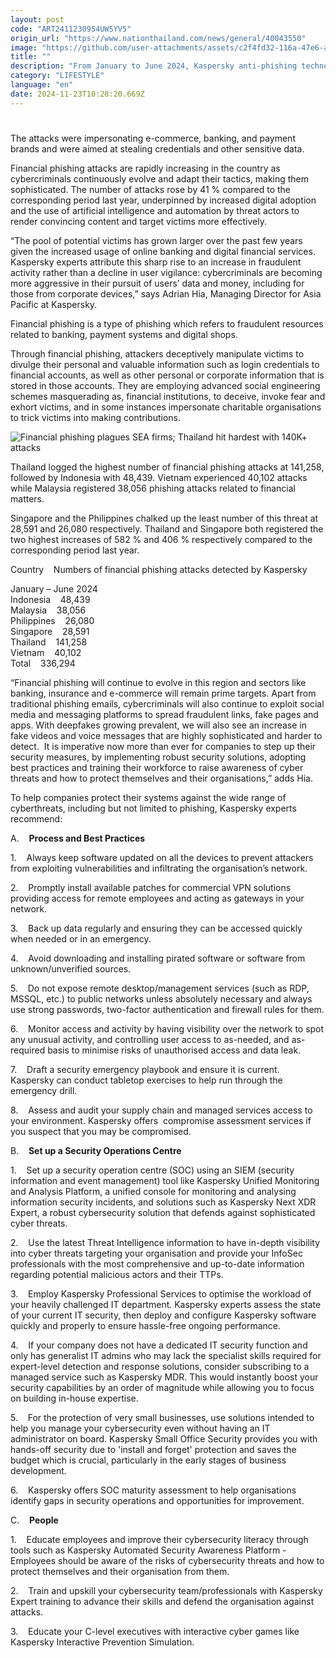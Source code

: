 ```yaml
---
layout: post
code: "ART2411230954UWSYV5"
origin_url: "https://www.nationthailand.com/news/general/40043550"
image: "https://github.com/user-attachments/assets/c2f4fd32-116a-47e6-ad5e-aa20bd49faf9"
title: ""
description: "From January to June 2024, Kaspersky anti-phishing technologies detected 336,294 phishing attacks launched at organisations and businesses in Southeast Asia."
category: "LIFESTYLE"
language: "en"
date: 2024-11-23T10:28:20.669Z
---
```


# 









The attacks were impersonating e-commerce, banking, and payment brands and were aimed at stealing credentials and other sensitive data.

Financial phishing attacks are rapidly increasing in the country as cybercriminals continuously evolve and adapt their tactics, making them sophisticated. The number of attacks rose by 41 % compared to the corresponding period last year, underpinned by increased digital adoption and the use of artificial intelligence and automation by threat actors to render convincing content and target victims more effectively.

“The pool of potential victims has grown larger over the past few years given the increased usage of online banking and digital financial services. Kaspersky experts attribute this sharp rise to an increase in fraudulent activity rather than a decline in user vigilance: cybercriminals are becoming more aggressive in their pursuit of users’ data and money, including for those from corporate devices,” says Adrian Hia, Managing Director for Asia Pacific at Kaspersky.

Financial phishing is a type of phishing which refers to fraudulent resources related to banking, payment systems and digital shops.

Through financial phishing, attackers deceptively manipulate victims to divulge their personal and valuable information such as login credentials to financial accounts, as well as other personal or corporate information that is stored in those accounts. They are employing advanced social engineering schemes masquerading as, financial institutions, to deceive, invoke fear and exhort victims, and in some instances impersonate charitable organisations to trick victims into making contributions.

  ![Financial phishing plagues SEA firms; Thailand hit hardest with 140K+ attacks](https://github.com/user-attachments/assets/5120ab69-8368-48ba-b45c-3a57b690dc6e)

Thailand logged the highest number of financial phishing attacks at 141,258, followed by Indonesia with 48,439. Vietnam experienced 40,102 attacks while Malaysia registered 38,056 phishing attacks related to financial matters.

Singapore and the Philippines chalked up the least number of this threat at 28,591 and 26,080 respectively. Thailand and Singapore both registered the two highest increases of 582 % and 406 % respectively compared to the corresponding period last year.

Country    Numbers of financial phishing attacks detected by Kaspersky

January – June 2024  
Indonesia    48,439  
Malaysia    38,056  
Philippines    26,080  
Singapore    28,591  
Thailand    141,258  
Vietnam    40,102  
Total    336,294

“Financial phishing will continue to evolve in this region and sectors like banking, insurance and e-commerce will remain prime targets. Apart from traditional phishing emails, cybercriminals will also continue to exploit social media and messaging platforms to spread fraudulent links, fake pages and apps. With deepfakes growing prevalent, we will also see an increase in fake videos and voice messages that are highly sophisticated and harder to detect.  It is imperative now more than ever for companies to step up their security measures, by implementing robust security solutions, adopting best practices and training their workforce to raise awareness of cyber threats and how to protect themselves and their organisations,” adds Hia.

To help companies protect their systems against the wide range of cyberthreats, including but not limited to phishing, Kaspersky experts recommend:

A.    **Process and Best Practices**

1.    Always keep software updated on all the devices to prevent attackers from exploiting vulnerabilities and infiltrating the organisation’s network.

2.    Promptly install available patches for commercial VPN solutions providing access for remote employees and acting as gateways in your network.

3.    Back up data regularly and ensuring they can be accessed quickly when needed or in an emergency.

4.    Avoid downloading and installing pirated software or software from unknown/unverified sources.

5.    Do not expose remote desktop/management services (such as RDP, MSSQL, etc.) to public networks unless absolutely necessary and always use strong passwords, two-factor authentication and firewall rules for them.

6.    Monitor access and activity by having visibility over the network to spot any unusual activity, and controlling user access to as-needed, and as-required basis to minimise risks of unauthorised access and data leak.

7.    Draft a security emergency playbook and ensure it is current. Kaspersky can conduct tabletop exercises to help run through the emergency drill.

8.    Assess and audit your supply chain and managed services access to your environment. Kaspersky offers  compromise assessment services if you suspect that you may be compromised.

B.    **Set up a Security Operations Centre**

1.    Set up a security operation centre (SOC) using an SIEM (security information and event management) tool like Kaspersky Unified Monitoring and Analysis Platform, a unified console for monitoring and analysing information security incidents, and solutions such as Kaspersky Next XDR Expert, a robust cybersecurity solution that defends against sophisticated cyber threats.

2.    Use the latest Threat Intelligence information to have in-depth visibility into cyber threats targeting your organisation and provide your InfoSec professionals with the most comprehensive and up-to-date information regarding potential malicious actors and their TTPs.

3.    Employ Kaspersky Professional Services to optimise the workload of your heavily challenged IT department. Kaspersky experts assess the state of your current IT security, then deploy and configure Kaspersky software quickly and properly to ensure hassle-free ongoing performance.

4.    If your company does not have a dedicated IT security function and only has generalist IT admins who may lack the specialist skills required for expert-level detection and response solutions, consider subscribing to a managed service such as Kaspersky MDR. This would instantly boost your security capabilities by an order of magnitude while allowing you to focus on building in-house expertise.

5.    For the protection of very small businesses, use solutions intended to help you manage your cybersecurity even without having an IT administrator on board. Kaspersky Small Office Security provides you with hands-off security due to 'install and forget' protection and saves the budget which is crucial, particularly in the early stages of business development.

6.    Kaspersky offers SOC maturity assessment to help organisations identify gaps in security operations and opportunities for improvement.

C.    **People**

1.    Educate employees and improve their cybersecurity literacy through tools such as Kaspersky Automated Security Awareness Platform - Employees should be aware of the risks of cybersecurity threats and how to protect themselves and their organisation from them.

2.    Train and upskill your cybersecurity team/professionals with Kaspersky Expert training to advance their skills and defend the organisation against attacks.

3.    Educate your C-level executives with interactive cyber games like Kaspersky Interactive Prevention Simulation.